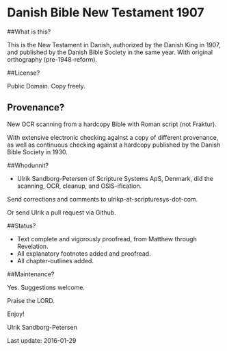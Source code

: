 # Danish Bible New Testament 1907

##What is this?

This is the New Testament in Danish, authorized by the Danish King in
1907, and published by the Danish Bible Society in the same year.
With original orthography (pre-1948-reform).

##License?

Public Domain. Copy freely.


## Provenance?

New OCR scanning from a hardcopy Bible with Roman script (not
Fraktur).

With extensive electronic checking against a copy of different
provenance, as well as continuous checking against a hardcopy
published by the Danish Bible Society in 1930.


##Whodunnit?

- Ulrik Sandborg-Petersen of Scripture Systems ApS, Denmark, did the
  scanning, OCR, cleanup, and OSIS-ification.

Send corrections and comments to ulrikp-at-scripturesys-dot-com.

Or send Ulrik a pull request via Github.


##Status?

- Text complete and vigorously proofread, from Matthew through Revelation.
- All explanatory footnotes added and proofread.
- All chapter-outlines added.



##Maintenance?

Yes.  Suggestions welcome.



Praise the LORD.

Enjoy!

Ulrik Sandborg-Petersen

Last update: 2016-01-29
